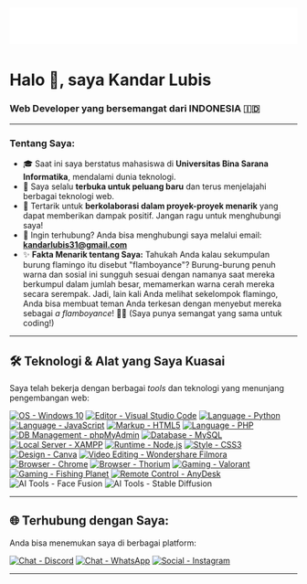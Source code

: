 <h1 align="center">
  <img src="https://raw.githubusercontent.com/KandarLubis/name/main/name.svg" alt="Kandar Lubis" />
</h1>

<h1 align="left">Halo 👋, saya Kandar Lubis</h1>
<h3 align="left">Web Developer yang bersemangat dari INDONESIA 🇮🇩</h3>

---

### Tentang Saya:

- 🎓 Saat ini saya berstatus mahasiswa di **Universitas Bina Sarana Informatika**, mendalami dunia teknologi.
- 🚀 Saya selalu **terbuka untuk peluang baru** dan terus menjelajahi berbagai teknologi web.
- 🤝 Tertarik untuk **berkolaborasi dalam proyek-proyek menarik** yang dapat memberikan dampak positif. Jangan ragu untuk menghubungi saya!
- 📧 Ingin terhubung? Anda bisa menghubungi saya melalui email: **kandarlubis31@gmail.com**
- ✨ **Fakta Menarik tentang Saya:** Tahukah Anda kalau sekumpulan burung flamingo itu disebut "flamboyance"? Burung-burung penuh warna dan sosial ini sungguh sesuai dengan namanya saat mereka berkumpul dalam jumlah besar, memamerkan warna cerah mereka secara serempak. Jadi, lain kali Anda melihat sekelompok flamingo, Anda bisa membuat teman Anda terkesan dengan menyebut mereka sebagai *a flamboyance*! 🦩🎉 (Saya punya semangat yang sama untuk coding!)

---

## 🛠️ Teknologi & Alat yang Saya Kuasai

Saya telah bekerja dengan berbagai *tools* dan teknologi yang menunjang pengembangan web:

[![OS - Windows 10](https://img.shields.io/badge/OS-Windows_10-informational?style=flat&logo=windows&logoColor=white&color=2bbc8a)](https://www.microsoft.com/windows/)
[![Editor - Visual Studio Code](https://img.shields.io/badge/Editor-Visual_Studio_Code-informational?style=flat&logo=visual-studio-code&logoColor=white&color=2bbc8a)](https://code.visualstudio.com/)
[![Language - Python](https://img.shields.io/badge/Language-Python-informational?style=flat&logo=python&logoColor=white&color=2bbc8a)](https://www.python.org/)
[![Language - JavaScript](https://img.shields.io/badge/Language-JavaScript-informational?style=flat&logo=javascript&logoColor=white&color=2bbc8a)](https://developer.mozilla.org/en-US/docs/Web/JavaScript)
[![Markup - HTML5](https://img.shields.io/badge/Markup-HTML5-informational?style=flat&logo=html5&logoColor=white&color=2bbc8a)](https://developer.mozilla.org/en-US/docs/Web/HTML)
[![Language - PHP](https://img.shields.io/badge/Language-PHP-informational?style=flat&logo=php&logoColor=white&color=777BB4)](https://www.php.net/)
[![DB Management - phpMyAdmin](https://img.shields.io/badge/DB_Management-phpMyAdmin-informational?style=flat&logo=phpmyadmin&logoColor=white&color=4682B4)](https://www.phpmyadmin.net/)
[![Database - MySQL](https://img.shields.io/badge/Database-MySQL-informational?style=flat&logo=mysql&logoColor=white&color=4479A1)](https://www.mysql.com/)
[![Local Server - XAMPP](https://img.shields.io/badge/Local_Server-XAMPP-informational?style=flat&logo=xampp&logoColor=white&color=FB7A24)](https://www.apachefriends.org/index.html)
[![Runtime - Node.js](https://img.shields.io/badge/Runtime-Node.js-informational?style=flat&logo=node.js&logoColor=white&color=8CC84B)](https://nodejs.org/)
[![Style - CSS3](https://img.shields.io/badge/Style-CSS3-informational?style=flat&logo=css3&logoColor=white&color=1572B6)](https://developer.mozilla.org/en-US/docs/Web/CSS)
[![Design - Canva](https://img.shields.io/badge/Design-Canva-informational?style=flat&logo=canva&logoColor=white&color=00C4CC)](https://www.canva.com/)
[![Video Editing - Wondershare Filmora](https://img.shields.io/badge/Video_Editing-Wondershare_Filmora-informational?style=flat&logo=wondershare&logoColor=white&color=00A4E4)](https://filmora.wondershare.com/)
[![Browser - Chrome](https://img.shields.io/badge/Browser-Chrome-informational?style=flat&logo=google-chrome&logoColor=white&color=4285F4)](https://www.google.com/chrome/)
[![Browser - Thorium](https://img.shields.io/badge/Browser-Thorium-informational?style=flat&color=blue)](https://thorium.rocks/) [![Gaming - Valorant](https://img.shields.io/badge/Gaming-Valorant-informational?style=flat&logo=valorant&logoColor=white&color=7645FF)](https://playvalorant.com/)
[![Gaming - Fishing Planet](https://img.shields.io/badge/Gaming-Fishing_Planet-informational?style=flat&logo=fishingplanet&logoColor=white&color=4E937A)](https://fishingplanet.com/)
[![Remote Control - AnyDesk](https://img.shields.io/badge/Remote_Control-AnyDesk-informational?style=flat&logo=anydesk&logoColor=white&color=1B1464)](https://www.anydesk.com/)
![AI Tools - Face Fusion](https://img.shields.io/badge/AI_Tools-Face_Fusion-green)
![AI Tools - Stable Diffusion](https://img.shields.io/badge/AI_Tools-Stable_Diffusion-blue)

---

## 🌐 Terhubung dengan Saya:
Anda bisa menemukan saya di berbagai platform:

[![Chat - Discord](https://img.shields.io/badge/Chat-Discord-informational?style=flat&logo=discord&logoColor=white&color=5865F2)](https://discordapp.com/users/lubisus31)
[![Chat - WhatsApp](https://img.shields.io/badge/Chat-WhatsApp-informational?style=flat&logo=whatsapp&logoColor=white&color=25D366)](https://wa.me/6283183634028)
[![Social - Instagram](https://img.shields.io/badge/Social-Instagram-informational?style=flat&logo=instagram&logoColor=white&color=E4405F)](https://instagram.com/kandar.lubis31)

---
